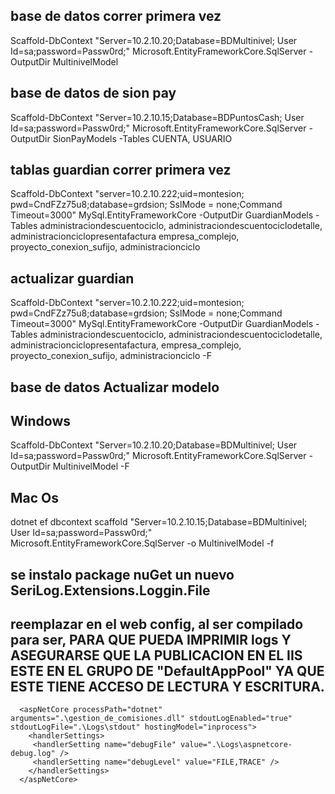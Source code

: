 
## base de datos correr primera vez
   Scaffold-DbContext "Server=10.2.10.20;Database=BDMultinivel; User Id=sa;password=Passw0rd;" Microsoft.EntityFrameworkCore.SqlServer -OutputDir MultinivelModel   
## base de datos de sion pay
   Scaffold-DbContext "Server=10.2.10.15;Database=BDPuntosCash; User Id=sa;password=Passw0rd;" Microsoft.EntityFrameworkCore.SqlServer -OutputDir SionPayModels -Tables CUENTA, USUARIO   

## tablas guardian correr primera vez
  Scaffold-DbContext "server=10.2.10.222;uid=montesion; pwd=CndFZz75u8;database=grdsion; SslMode = none;Command Timeout=3000" MySql.EntityFrameworkCore -OutputDir GuardianModels -Tables administraciondescuentociclo, administraciondescuentociclodetalle, administracionciclopresentafactura  empresa_complejo, proyecto_conexion_sufijo, administracionciclo


## actualizar guardian
Scaffold-DbContext "server=10.2.10.222;uid=montesion; pwd=CndFZz75u8;database=grdsion; SslMode = none;Command Timeout=3000" MySql.EntityFrameworkCore -OutputDir GuardianModels -Tables administraciondescuentociclo, administraciondescuentociclodetalle, administracionciclopresentafactura, empresa_complejo, proyecto_conexion_sufijo, administracionciclo  -F

## base de datos Actualizar modelo
## Windows
Scaffold-DbContext "Server=10.2.10.20;Database=BDMultinivel; User Id=sa;password=Passw0rd;" Microsoft.EntityFrameworkCore.SqlServer -OutputDir MultinivelModel -F
## Mac Os
dotnet ef dbcontext scaffold "Server=10.2.10.15;Database=BDMultinivel; User Id=sa;password=Passw0rd;" Microsoft.EntityFrameworkCore.SqlServer -o MultinivelModel -f

## se instalo package nuGet un nuevo SeriLog.Extensions.Loggin.File
## reemplazar <aspNetCore> en el web config, al ser compilado para ser, PARA QUE PUEDA IMPRIMIR logs Y ASEGURARSE QUE LA PUBLICACION EN EL IIS ESTE EN EL GRUPO DE "DefaultAppPool" YA QUE ESTE TIENE ACCESO DE LECTURA Y ESCRITURA. 

      <aspNetCore processPath="dotnet" arguments=".\gestion_de_comisiones.dll" stdoutLogEnabled="true" stdoutLogFile=".\Logs\stdout" hostingModel="inprocess">
        <handlerSettings>
         <handlerSetting name="debugFile" value=".\Logs\aspnetcore-debug.log" />
         <handlerSetting name="debugLevel" value="FILE,TRACE" />
        </handlerSettings>
      </aspNetCore>
